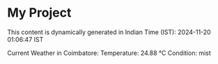 # My Project

This content is dynamically generated in Indian Time (IST): 2024-11-20 01:06:47 IST


Current Weather in Coimbatore:
Temperature: 24.88 °C
Condition: mist
